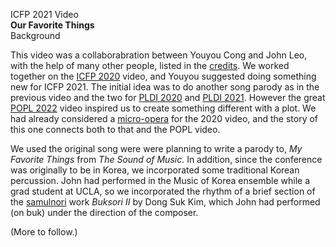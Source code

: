 ICFP 2021 Video\
**Our Favorite Things**\
Background

This video was a collaborabration between Youyou Cong and John Leo,
with the help of many other people, listed in the
[credits](Credits.md). We worked together on the [ICFP
2020](https://www.youtube.com/watch?v=Fte5wwnwCws) video, and Youyou
suggested doing something new for ICFP 2021. The initial idea was to
do another song parody as in the previous video and the two for [PLDI
2020](https://www.youtube.com/watch?v=hVMCl64Uhe8) and [PLDI
2021](https://www.youtube.com/watch?v=77999Td20TM). However the great
[POPL 2022](https://www.youtube.com/watch?v=707tBQ07I-A) video
inspired us to create something different with a plot. We had already
considered a
[micro-opera](https://github.com/halfaya/icfp2020/tree/master/opera)
for the 2020 video, and the story of this one connects both to that
and the POPL video.

We used the original song were were planning to write a parody to, *My
Favorite Things* from *The Sound of Music*. In addition, since the
conference was originally to be in Korea, we incorporated some
traditional Korean percussion. John had performed in the Music of
Korea ensemble while a grad student at UCLA, so we incorporated the
rhythm of a brief section of the
[samulnori](https://en.wikipedia.org/wiki/Samul_nori) work *Buksori
II* by Dong Suk Kim, which John had performed (on buk) under the
direction of the composer.

(More to follow.)

